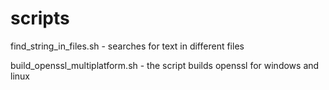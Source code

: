 # scripts
find_string_in_files.sh - searches for text in different files

build_openssl_multiplatform.sh - the script builds openssl for windows and linux

